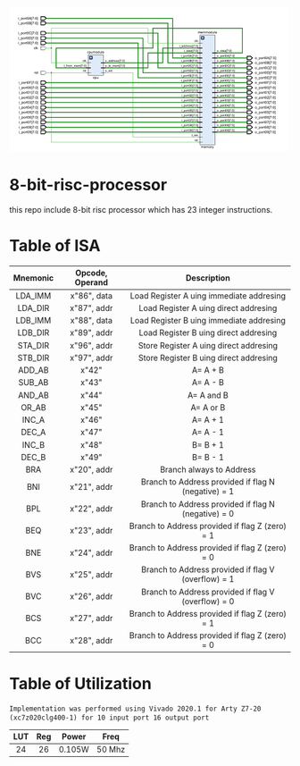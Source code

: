   ![Optional Text](top_module.PNG)
# 8-bit-risc-processor
 this repo include 8-bit risc processor which has 23 integer instructions.

# Table of ISA
  Mnemonic| Opcode, Operand | Description 
  :---:|:---:|:---:|
  LDA_IMM |x"86", data|Load Register A uing immediate addresing
  LDA_DIR |x"87", addr|Load Register A uing direct addresing
  LDB_IMM |x"88", data|Load Register B uing immediate addresing
  LDB_DIR |x"89", addr|Load Register B uing direct addresing
  STA_DIR |x"96", addr|Store Register A uing direct addresing
  STB_DIR |x"97", addr|Store Register B uing direct addresing      
  ADD_AB  |x"42"        |A= A + B|
  SUB_AB  |x"43"        |A= A - B|
  AND_AB  |x"44"        |A= A and B|
  OR_AB   |x"45"        |A= A or  B|
  INC_A   |x"46"        |A= A + 1|
  DEC_A   |x"47"        |A= A - 1|
  INC_B   |x"48"        |B= B + 1|
  DEC_B   |x"49"        |B= B - 1|  
  BRA     |x"20", addr|Branch always to Address|
  BNI     |x"21", addr|Branch to Address provided if flag N (negative) = 1|
  BPL     |x"22", addr|Branch to Address provided if flag N (negative) = 0|
  BEQ     |x"23", addr|Branch to Address provided if flag Z (zero) = 1 |
  BNE     |x"24", addr|Branch to Address provided if flag Z (zero) = 0 |
  BVS     |x"25", addr|Branch to Address provided if flag V (overflow) = 1 |
  BVC     |x"26", addr|Branch to Address provided if flag V (overflow) = 0 |
  BCS     |x"27", addr|Branch to Address provided if flag Z (zero) = 1 |
  BCC     |x"28", addr|Branch to Address provided if flag Z (zero) = 0|

# Table of Utilization
    Implementation was performed using Vivado 2020.1 for Arty Z7-20 (xc7z020clg400-1) for 10 input port 16 output port 
  LUT | Reg | Power | Freq 
  :---:|:---:|:---:|:---:|
  24  |26|0.105W|50 Mhz
  
